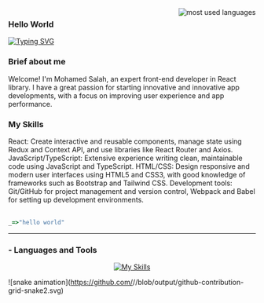 <img  align="right" src="https://github-readme-stats.vercel.app/api/top-langs?username=mhmd-salah&show_icons=true&locale=en&layout=compact&theme=radical" alt="most used languages" />

<h3 align="left" color="0eb6f2">
  <span >Hello World </span>
<!--   <img  src="https://media.giphy.com/media/hvRJCLFzcasrR4ia7z/giphy.gif" width="25"> -->
</h3>
<!-- Typing SVG by DenverCoder1 - https://github.com/DenverCoder1/readme-typing-svg -->
<p align="left">
<div align="left">
<a href="https://git.io/typing-svg"><img src="https://readme-typing-svg.demolab.com?font=Fira+Code&pause=1000&color=6cc644&random=false&width=435&lines=i'm+mohamed+salah;i'm+frontend+devleoper+%5BNextjs%5D" alt="Typing SVG" /></a>
</div>
<div>
<h3>Brief about me</h3>
Welcome! I'm Mohamed Salah, an expert front-end developer in React library. I have a great passion for starting innovative and innovative app developments, with a focus on improving user experience and app performance.

<h3>My Skills</h3>
React: Create interactive and reusable components, manage state using Redux and Context API, and use libraries like React Router and Axios.
JavaScript/TypeScript: Extensive experience writing clean, maintainable code using JavaScript and TypeScript.
HTML/CSS: Design responsive and modern user interfaces using HTML5 and CSS3, with good knowledge of frameworks such as Bootstrap and Tailwind CSS.
Development tools: Git/GitHub for project management and version control, Webpack and Babel for setting up development environments.
</div>
<br>

```javascript
_=>"hello world"
```

---


### - Languages and Tools

<div  align="center">

[![My Skills](https://skillicons.dev/icons?i=html,css,tailwind,sass,js,ts,react,redux,next,gulp,npm,git,github,vscode)](https://skillicons.dev)
<br/>
</div>

![snake animation](https://github.com/<seu mhmd-salah>/<seu mhmd-salah>/blob/output/github-contribution-grid-snake2.svg)

